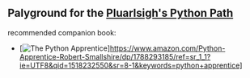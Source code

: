 ## Palyground for the [Pluarlsigh's Python Path](https://app.pluralsight.com/paths/skill/python)


recommended companion book:
* [![The Python Apprentice](https://images-na.ssl-images-amazon.com/images/I/414NoEQ8MZL._SX404_BO1,204,203,200_.jpg)]https://www.amazon.com/Python-Apprentice-Robert-Smallshire/dp/1788293185/ref=sr_1_1?ie=UTF8&qid=1518232550&sr=8-1&keywords=python+apprentice]
